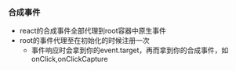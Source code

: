 ### 合成事件
 + react的合成事件全部代理到root容器中原生事件
 + root的事件代理至在初始化的时候注册一次
   - 事件响应时会拿到你的event.target，再而拿到你的合成事件，如onClick,onClickCapture